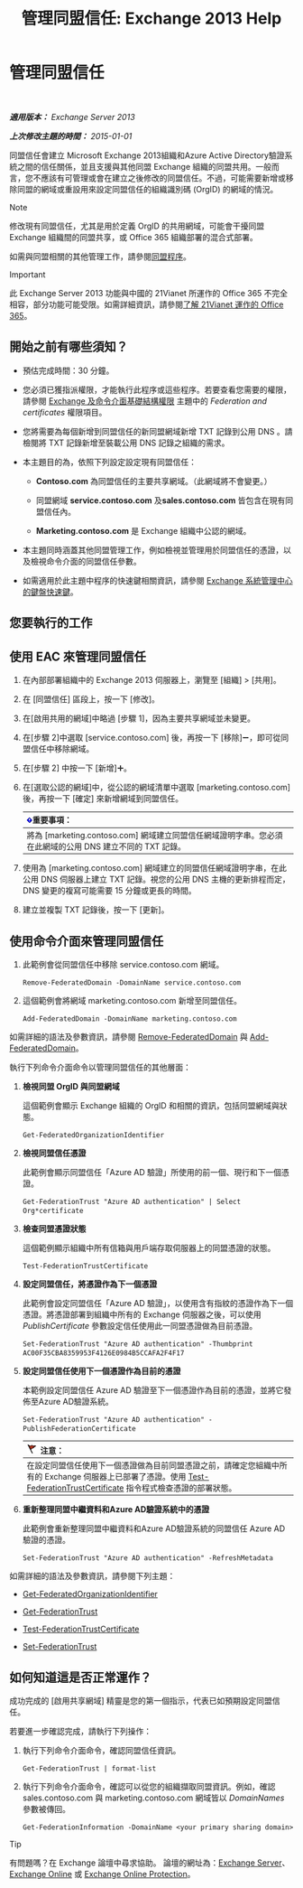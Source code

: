 ﻿---
title: '管理同盟信任: Exchange 2013 Help'
TOCTitle: 管理同盟信任
ms:assetid: 0439839f-2052-4bc9-9d30-aa6e7d51b733
ms:mtpsurl: https://technet.microsoft.com/zh-tw/library/JJ673036(v=EXCHG.150)
ms:contentKeyID: 50472477
ms.date: 05/21/2018
mtps_version: v=EXCHG.150
ms.translationtype: MT
---

# 管理同盟信任

 

_**適用版本：** Exchange Server 2013_

_**上次修改主題的時間：** 2015-01-01_

同盟信任會建立 Microsoft Exchange 2013組織和Azure Active Directory驗證系統之間的信任關係，並且支援與其他同盟 Exchange 組織的同盟共用。一般而言，您不應該有可管理或會在建立之後修改的同盟信任。不過，可能需要新增或移除同盟的網域或重設用來設定同盟信任的組織識別碼 (OrgID) 的網域的情況。


> [!NOTE]  
> 修改現有同盟信任，尤其是用於定義 OrgID 的共用網域，可能會干擾同盟 Exchange 組織間的同盟共享，或 Office 365 組織部署的混合式部署。




如需與同盟相關的其他管理工作，請參閱[同盟程序](federation-procedures-exchange-2013-help.md)。


> [!IMPORTANT]  
> 此 Exchange Server 2013 功能與中國的 21Vianet 所運作的 Office 365 不完全相容，部分功能可能受限。如需詳細資訊，請參閱<a href="https://go.microsoft.com/fwlink/?linkid=313640">了解 21Vianet 運作的 Office 365</a>。




## 開始之前有哪些須知？

  - 預估完成時間：30 分鐘。

  - 您必須已獲指派權限，才能執行此程序或這些程序。若要查看您需要的權限，請參閱 [Exchange 及命令介面基礎結構權限](exchange-and-shell-infrastructure-permissions-exchange-2013-help.md) 主題中的 *Federation and certificates* 權限項目。

  - 您將需要為每個新增到同盟信任的新同盟網域新增 TXT 記錄到公用 DNS 。請檢閱將 TXT 記錄新增至裝載公用 DNS 記錄之組織的需求。

  - 本主題目的為，依照下列設定設定現有同盟信任：
    
      - **Contoso.com** 為同盟信任的主要共享網域。（此網域將不會變更。）
    
      - 同盟網域 **service.contoso.com** 及**sales.contoso.com** 皆包含在現有同盟信任內。
    
      - **Marketing.contoso.com** 是 Exchange 組織中公認的網域。

  - 本主題同時涵蓋其他同盟管理工作，例如檢視並管理用於同盟信任的憑證，以及檢視命令介面的同盟信任參數。

  - 如需適用於此主題中程序的快速鍵相關資訊，請參閱 [Exchange 系統管理中心的鍵盤快速鍵](keyboard-shortcuts-in-the-exchange-admin-center-exchange-online-protection-help.md)。

## 您要執行的工作

## 使用 EAC 來管理同盟信任

1.  在內部部署組織中的 Exchange 2013 伺服器上，瀏覽至 \[組織\] \> \[共用\]。

2.  在 \[同盟信任\] 區段上，按一下 \[修改\]。

3.  在\[啟用共用的網域\]中略過 \[步驟 1\]，因為主要共享網域並未變更。

4.  在\[步驟 2\]中選取 \[service.contoso.com\] 後，再按一下 \[移除\]![\[移除\] 圖示](images/JJ657492.479b6ced-8d64-4277-a725-f17fea202b28(EXCHG.150).gif "[移除] 圖示")，即可從同盟信任中移除網域。

5.  在\[步驟 2\] 中按一下 \[新增\]![加入圖示](images/JJ218640.c1e75329-d6d7-4073-a27d-498590bbb558(EXCHG.150).gif "加入圖示")。

6.  在\[選取公認的網域\]中，從公認的網域清單中選取 \[marketing.contoso.com\]後，再按一下 \[確定\] 來新增網域到同盟信任。
    
    <table>
    <thead>
    <tr class="header">
    <th><img src="images/Bb124558.important(EXCHG.150).gif" title="重要事項" alt="重要事項" />重要事項：</th>
    </tr>
    </thead>
    <tbody>
    <tr class="odd">
    <td>將為 [marketing.contoso.com] 網域建立同盟信任網域證明字串。您必須在此網域的公用 DNS 建立不同的 TXT 記錄。</td>
    </tr>
    </tbody>
    </table>


7.  使用為 \[marketing.contoso.com\] 網域建立的同盟信任網域證明字串，在此公用 DNS 伺服器上建立 TXT 記錄。視您的公用 DNS 主機的更新排程而定，DNS 變更的複寫可能需要 15 分鐘或更長的時間。

8.  建立並複製 TXT 記錄後，按一下 \[更新\]。

## 使用命令介面來管理同盟信任

1.  此範例會從同盟信任中移除 service.contoso.com 網域。
    
        Remove-FederatedDomain -DomainName service.contoso.com

2.  這個範例會將網域 marketing.contoso.com 新增至同盟信任。
    
        Add-FederatedDomain -DomainName marketing.contoso.com

如需詳細的語法及參數資訊，請參閱 [Remove-FederatedDomain](https://technet.microsoft.com/zh-tw/library/dd298128\(v=exchg.150\)) 與 [Add-FederatedDomain](https://technet.microsoft.com/zh-tw/library/dd351208\(v=exchg.150\))。

執行下列命令介面命令以管理同盟信任的其他層面：

1.  **檢視同盟 OrgID 與同盟網域**
    
    這個範例會顯示 Exchange 組織的 OrgID 和相關的資訊，包括同盟網域與狀態。
    
        Get-FederatedOrganizationIdentifier

2.  **檢視同盟信任憑證**
    
    此範例會顯示同盟信任「Azure AD 驗證」所使用的前一個、現行和下一個憑證。
    
        Get-FederationTrust "Azure AD authentication" | Select Org*certificate

3.  **檢查同盟憑證狀態**
    
    這個範例顯示組織中所有信箱與用戶端存取伺服器上的同盟憑證的狀態。
    
        Test-FederationTrustCertificate

4.  **設定同盟信任，將憑證作為下一個憑證**
    
    此範例會設定同盟信任「Azure AD 驗證」，以使用含有指紋的憑證作為下一個憑證。將憑證部署到組織中所有的 Exchange 伺服器之後，可以使用 *PublishCertificate* 參數設定信任使用此一同盟憑證做為目前憑證。
    
        Set-FederationTrust "Azure AD authentication" -Thumbprint AC00F35CBA8359953F4126E0984B5CCAFA2F4F17

5.  **設定同盟信任使用下一個憑證作為目前的憑證**
    
    本範例設定同盟信任 Azure AD 驗證至下一個憑證作為目前的憑證，並將它發佈至Azure AD驗證系統。
    
        Set-FederationTrust "Azure AD authentication" -PublishFederationCertificate
    
    <table>
    <thead>
    <tr class="header">
    <th><img src="images/Dd876857.Caution(EXCHG.150).gif" title="注意" alt="注意" />注意：</th>
    </tr>
    </thead>
    <tbody>
    <tr class="odd">
    <td>在設定同盟信任使用下一個憑證做為目前同盟憑證之前，請確定您組織中所有的 Exchange 伺服器上已部署了憑證。使用 <a href="https://technet.microsoft.com/zh-tw/library/dd335228(v=exchg.150)">Test-FederationTrustCertificate</a> 指令程式檢查憑證的部署狀態。</td>
    </tr>
    </tbody>
    </table>


6.  **重新整理同盟中繼資料和Azure AD驗證系統中的憑證**
    
    此範例會重新整理同盟中繼資料和Azure AD驗證系統的同盟信任 Azure AD 驗證的憑證。
    
        Set-FederationTrust "Azure AD authentication" -RefreshMetadata

如需詳細的語法及參數資訊，請參閱下列主題：

  - [Get-FederatedOrganizationIdentifier](https://technet.microsoft.com/zh-tw/library/dd298149\(v=exchg.150\))

  - [Get-FederationTrust](https://technet.microsoft.com/zh-tw/library/dd351262\(v=exchg.150\))

  - [Test-FederationTrustCertificate](https://technet.microsoft.com/zh-tw/library/dd335228\(v=exchg.150\))

  - [Set-FederationTrust](https://technet.microsoft.com/zh-tw/library/dd298034\(v=exchg.150\))

## 如何知道這是否正常運作？

成功完成的 \[啟用共享網域\] 精靈是您的第一個指示，代表已如預期設定同盟信任。

若要進一步確認完成，請執行下列操作：

1.  執行下列命令介面命令，確認同盟信任資訊。
    
        Get-FederationTrust | format-list

2.  執行下列命令介面命令，確認可以從您的組織擷取同盟資訊。例如，確認 sales.contoso.com 與 marketing.contoso.com 網域皆以 *DomainNames* 參數被傳回。
    
        Get-FederationInformation -DomainName <your primary sharing domain>


> [!TIP]  
> 有問題嗎？在 Exchange 論壇中尋求協助。 論壇的網址為：<a href="https://go.microsoft.com/fwlink/p/?linkid=60612">Exchange Server</a>、 <a href="https://go.microsoft.com/fwlink/p/?linkid=267542">Exchange Online</a> 或 <a href="https://go.microsoft.com/fwlink/p/?linkid=285351">Exchange Online Protection</a>。



